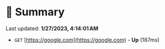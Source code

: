 # 📖 Summary
Last updated: **1/27/2023, 4:14:01 AM**

- `GET` [https://google.com](https://google.com) - **Up** (187ms)
